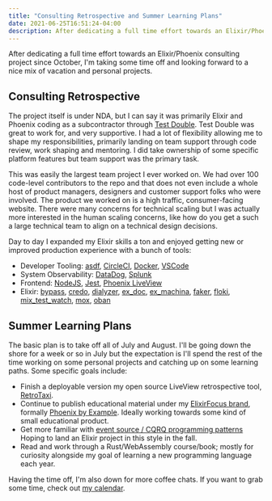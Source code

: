 ```yaml
---
title: "Consulting Retrospective and Summer Learning Plans"
date: 2021-06-25T16:51:24-04:00
description: After dedicating a full time effort towards an Elixir/Phoenix consulting project since October, I'm taking some time off and looking forward to a nice mix of vacation and personal projects.
---
```


After dedicating a full time effort towards an Elixir/Phoenix consulting project since October, I'm taking some time off and looking forward to a nice mix of vacation and personal projects.

## Consulting Retrospective

The project itself is under NDA, but I can say it was primarily Elixir and Phoenix coding as a subcontractor through [Test Double](https://testdouble.com/). Test Double was great to work for, and very supportive. I had a lot of flexibility allowing me to shape my responsibilities, primarily landing on team support through code review, work shaping and mentoring. I did take ownership of some specific platform features but team support was the primary task.

This was easily the largest team project I ever worked on. We had over 100 code-level contributors to the repo and that does not even include a whole host of product managers, designers and customer support folks who were involved. The product we worked on is a high traffic, consumer-facing website. There were many concerns for technical scaling but I was actually more interested in the human scaling concerns, like how do you get a such a large technical team to align on a technical design decisions.

Day to day I expanded my Elixir skills a ton and enjoyed getting new or improved production experience with a bunch of tools:

* Developer Tooling: [asdf](https://asdf-vm.com), [CircleCI](https://circleci.com/), [Docker](https://www.docker.com/), [VSCode](https://code.visualstudio.com/)
* System Observability: [DataDog](https://www.datadoghq.com/), [Splunk](https://www.splunk.com/en_us/get-started/cloud.html)
* Frontend: [NodeJS](https://nodejs.org/), [Jest](https://jestjs.io/), [Phoenix LiveView](https://github.com/phoenixframework/phoenix_live_view)
* Elixir: [bypass](https://hexdocs.pm/bypass/Bypass.html), [credo](https://github.com/rrrene/credo), [dialyzer](http://erlang.org/doc/man/dialyzer.html), [ex_doc](https://github.com/elixir-lang/ex_doc), [ex_machina](https://github.com/thoughtbot/ex_machina), [faker](https://hexdocs.pm/faker/api-reference.html), [floki](https://github.com/philss/floki), [mix_test_watch](https://github.com/lpil/mix-test.watch), [mox](https://github.com/dashbitco/mox), [oban](https://getoban.pro/)

## Summer Learning Plans

The basic plan is to take off all of July and August. I'll be going down the shore for a week or so in July but the expectation is I'll spend the rest of the time working on some personal projects and catching up on some learning paths. Some specific goals include:

* Finish a deployable version my open source LiveView retrospective tool, [RetroTaxi](https://github.com/phoenix-by-example/retro_taxi).
* Continue to publish educational material under my [ElixirFocus brand](https://elixirfocus.com/), formally [Phoenix by Example](https://phoenixbyexample.com/). Ideally working towards some kind of small educational product.
* Get more familiar with [event source / CQRQ programming patterns](https://github.com/slashdotdash/awesome-elixir-cqrs) Hoping to land an Elixir project in this style in the fall.
* Read and work through a Rust/WebAssembly course/book; mostly for curiosity alongside my goal of learning a new programming language each year.

Having the time off, I'm also down for more coffee chats. If you want to grab some time, check out [my calendar](https://savvycal.com/zorn/chat).
